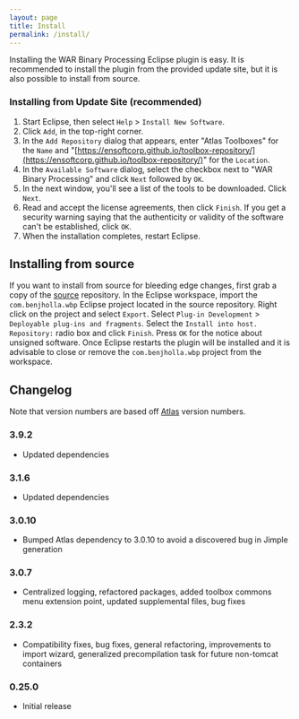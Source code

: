 ```yaml
---
layout: page
title: Install
permalink: /install/
---
```


Installing the WAR Binary Processing Eclipse plugin is easy.  It is recommended to install the plugin from the provided update site, but it is also possible to install from source.
        
### Installing from Update Site (recommended)
1. Start Eclipse, then select `Help` &gt; `Install New Software`.
2. Click `Add`, in the top-right corner.
3. In the `Add Repository` dialog that appears, enter &quot;Atlas Toolboxes&quot; for the `Name` and &quot;[https://ensoftcorp.github.io/toolbox-repository/](https://ensoftcorp.github.io/toolbox-repository/)&quot; for the `Location`.
4. In the `Available Software` dialog, select the checkbox next to "WAR Binary Processing" and click `Next` followed by `OK`.
5. In the next window, you'll see a list of the tools to be downloaded. Click `Next`.
6. Read and accept the license agreements, then click `Finish`. If you get a security warning saying that the authenticity or validity of the software can't be established, click `OK`.
7. When the installation completes, restart Eclipse.

## Installing from source
If you want to install from source for bleeding edge changes, first grab a copy of the [source](https://github.com/benjholla/AtlasWBP) repository. In the Eclipse workspace, import the `com.benjholla.wbp` Eclipse project located in the source repository.  Right click on the project and select `Export`.  Select `Plug-in Development` &gt; `Deployable plug-ins and fragments`.  Select the `Install into host. Repository:` radio box and click `Finish`.  Press `OK` for the notice about unsigned software.  Once Eclipse restarts the plugin will be installed and it is advisable to close or remove the `com.benjholla.wbp` project from the workspace.

## Changelog
Note that version numbers are based off [Atlas](http://www.ensoftcorp.com/atlas/download/) version numbers.

### 3.9.2
- Updated dependencies

### 3.1.6
- Updated dependencies

### 3.0.10
- Bumped Atlas dependency to 3.0.10 to avoid a discovered bug in Jimple generation

### 3.0.7
- Centralized logging, refactored packages, added toolbox commons menu extension point, updated supplemental files, bug fixes

### 2.3.2
- Compatibility fixes, bug fixes, general refactoring, improvements to import wizard, generalized precompilation task for future non-tomcat containers

### 0.25.0
- Initial release
